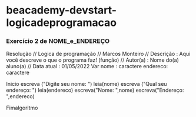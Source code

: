 # beacademy-devstart-logicadeprogramacao

### Exercício 2 de NOME_e_ENDEREÇO

Resolução 
// Logica de programação
// Marcos Monteiro
// Descrição   : Aqui você descreve o que o programa faz! (função)
// Autor(a)    : Nome do(a) aluno(a)
// Data atual  : 01/05/2022
Var
nome : caractere
endereco: caractere


Inicio
escreva ("Digite seu nome: ")
leia(nome)
escreva ("Qual seu endereço: ")
leia(endereco)
escreva("Nome: ",nome)
escreva("Endereço: ",endereco)

Fimalgoritmo